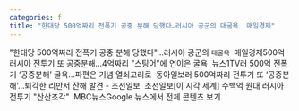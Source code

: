 ```yaml
---
categories: f
title: "한대당 500억짜리 전폭기 공중 분해 당했다…러시아 공군의 대굴욕  매일경제"
---
```

"한대당 500억짜리 전폭기 공중 분해 당했다"…러시아 공군의 `대굴욕`&nbsp;&nbsp;매일경제500억 러시아 전투기 또 공중분해…4억짜리 "스팅어"에 연이은 굴욕&nbsp;&nbsp;뉴스1TV러 500억 전폭기 ‘공중분해’ 굴욕…파편은 기념 열쇠고리로&nbsp;&nbsp;동아일보러 500억짜리 전투기 또 ‘공중분해’…퇴각한 리만서 잔해 발견 - 조선일보&nbsp;&nbsp;조선일보[이 시각 세계] 수백억 원대 러시아 전투기 "산산조각"&nbsp;&nbsp;MBC뉴스Google 뉴스에서 전체 콘텐츠 보기